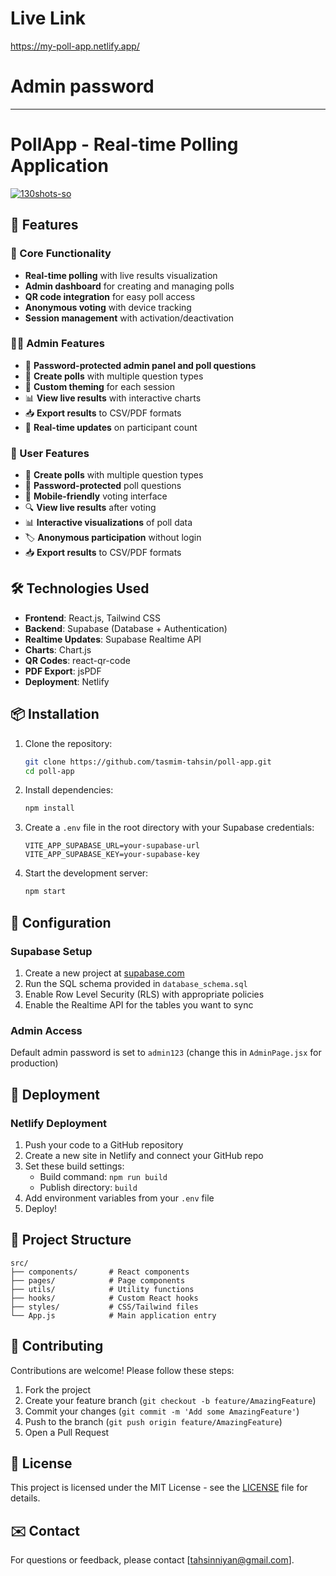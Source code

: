 # Live Link

https://my-poll-app.netlify.app/

# Admin password
********

# PollApp - Real-time Polling Application

<a href="https://ibb.co/kV5HC6Fb"><img src="https://i.ibb.co/gbmjKFCq/130shots-so.png" alt="130shots-so" border="0"></a>

## 🚀 Features

### 🎯 Core Functionality
- **Real-time polling** with live results visualization
- **Admin dashboard** for creating and managing polls
- **QR code integration** for easy poll access
- **Anonymous voting** with device tracking
- **Session management** with activation/deactivation

### 👨‍💻 Admin Features
- 🔐 **Password-protected admin panel and poll questions**
- 📝 **Create polls** with multiple question types
- 🎨 **Custom theming** for each session
- 📊 **View live results** with interactive charts
- 📥 **Export results** to CSV/PDF formats
- 🔄 **Real-time updates** on participant count

### 👥 User Features
- 📝 **Create polls** with multiple question types
- 🔐 **Password-protected** poll questions
- 📱 **Mobile-friendly** voting interface
- 🔍 **View live results** after voting
- 📊 **Interactive visualizations** of poll data
- 🏷 **Anonymous participation** without login
- 📥 **Export results** to CSV/PDF formats

## 🛠 Technologies Used

- **Frontend**: React.js, Tailwind CSS
- **Backend**: Supabase (Database + Authentication)
- **Realtime Updates**: Supabase Realtime API
- **Charts**: Chart.js
- **QR Codes**: react-qr-code
- **PDF Export**: jsPDF
- **Deployment**: Netlify

## 📦 Installation

1. Clone the repository:
   ```bash
   git clone https://github.com/tasmim-tahsin/poll-app.git
   cd poll-app
   ```

2. Install dependencies:
   ```bash
   npm install
   ```

3. Create a `.env` file in the root directory with your Supabase credentials:
   ```env
   VITE_APP_SUPABASE_URL=your-supabase-url
   VITE_APP_SUPABASE_KEY=your-supabase-key
   ```

4. Start the development server:
   ```bash
   npm start
   ```

## 🔧 Configuration

### Supabase Setup
1. Create a new project at [supabase.com](https://supabase.com)
2. Run the SQL schema provided in `database_schema.sql`
3. Enable Row Level Security (RLS) with appropriate policies
4. Enable the Realtime API for the tables you want to sync

### Admin Access
Default admin password is set to `admin123` (change this in `AdminPage.jsx` for production)

## 🚀 Deployment

### Netlify Deployment
1. Push your code to a GitHub repository
2. Create a new site in Netlify and connect your GitHub repo
3. Set these build settings:
   - Build command: `npm run build`
   - Publish directory: `build`
4. Add environment variables from your `.env` file
5. Deploy!

## 📂 Project Structure

```
src/
├── components/       # React components
├── pages/            # Page components
├── utils/            # Utility functions
├── hooks/            # Custom React hooks
├── styles/           # CSS/Tailwind files
└── App.js            # Main application entry
```

## 🤝 Contributing

Contributions are welcome! Please follow these steps:

1. Fork the project
2. Create your feature branch (`git checkout -b feature/AmazingFeature`)
3. Commit your changes (`git commit -m 'Add some AmazingFeature'`)
4. Push to the branch (`git push origin feature/AmazingFeature`)
5. Open a Pull Request

## 📄 License

This project is licensed under the MIT License - see the [LICENSE](LICENSE) file for details.

## ✉️ Contact

For questions or feedback, please contact [tahsinniyan@gmail.com].
